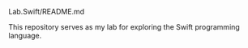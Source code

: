 Lab.Swift/README.md

This repository serves as my lab for exploring the Swift programming language.


